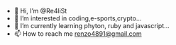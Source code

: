 - 👋 Hi, I’m @Re4liSt
- 👀 I’m interested in coding,e-sports,crypto...
- 🌱 I’m currently learning phyton, ruby and javascript...
- 📫 How to reach me renzo4891@gmail.com

<!---
Re4liSt/Re4liSt is a ✨ special ✨ repository because its `README.md` (this file) appears on your GitHub profile.
You can click the Preview link to take a look at your changes.
--->
